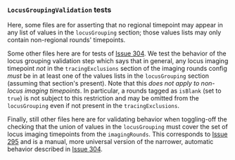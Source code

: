 ### `LocusGroupingValidation` tests
Here, some files are for asserting that no regional timepoint may appear in any list of values in the `locusGrouping` section; those values lists may only contain non-regional rounds' timepoints.

Some other files here are for tests of [Issue 304](https://github.com/gerlichlab/looptrace/issues/304).
We test the behavior of the locus grouping validation step which says that in general, any locus imaging timepoint _not_ in the `tracingExclusions` section of the imaging rounds config _must_ be in at least one of the values lists in the `locusGrouping` section (assuming that section's present). Note that this _does not apply to non-locus imaging timepoints_. In particular, a rounds tagged as `isBlank` (set to `true`) is not subject to this restriction and may be omitted from the `locusGrouping` even if not present in the `tracingExclusions`.

Finally, still other files here are for validating behavior when toggling-off the checking that the union of values in the `locusGrouping` must cover the set of locus imaging timepoints from the `imagingRounds`. This corresponds to [Issue 295](https://github.com/gerlichlab/looptrace/issues/295) and is a manual, more universal version of the narrower, automatic behavior described in [Issue 304](https://github.com/gerlichlab/looptrace/issues/304).
